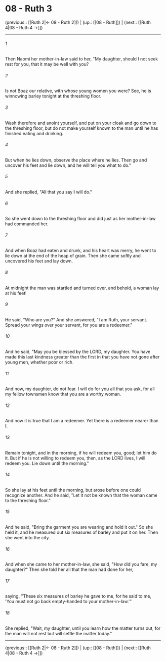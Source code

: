 # 08 - Ruth 3

(previous:: [[Ruth 2|← 08 - Ruth 2]]) | (up:: [[08 - Ruth]]) | (next:: [[Ruth 4|08 - Ruth 4 →]])

***


###### 1 
Then Naomi her mother-in-law said to her, "My daughter, should I not seek rest for you, that it may be well with you? 

###### 2 
Is not Boaz our relative, with whose young women you were? See, he is winnowing barley tonight at the threshing floor. 

###### 3 
Wash therefore and anoint yourself, and put on your cloak and go down to the threshing floor, but do not make yourself known to the man until he has finished eating and drinking. 

###### 4 
But when he lies down, observe the place where he lies. Then go and uncover his feet and lie down, and he will tell you what to do." 

###### 5 
And she replied, "All that you say I will do." 

###### 6 
So she went down to the threshing floor and did just as her mother-in-law had commanded her. 

###### 7 
And when Boaz had eaten and drunk, and his heart was merry, he went to lie down at the end of the heap of grain. Then she came softly and uncovered his feet and lay down. 

###### 8 
At midnight the man was startled and turned over, and behold, a woman lay at his feet! 

###### 9 
He said, "Who are you?" And she answered, "I am Ruth, your servant. Spread your wings over your servant, for you are a redeemer." 

###### 10 
And he said, "May you be blessed by the LORD, my daughter. You have made this last kindness greater than the first in that you have not gone after young men, whether poor or rich. 

###### 11 
And now, my daughter, do not fear. I will do for you all that you ask, for all my fellow townsmen know that you are a worthy woman. 

###### 12 
And now it is true that I am a redeemer. Yet there is a redeemer nearer than I. 

###### 13 
Remain tonight, and in the morning, if he will redeem you, good; let him do it. But if he is not willing to redeem you, then, as the LORD lives, I will redeem you. Lie down until the morning." 

###### 14 
So she lay at his feet until the morning, but arose before one could recognize another. And he said, "Let it not be known that the woman came to the threshing floor." 

###### 15 
And he said, "Bring the garment you are wearing and hold it out." So she held it, and he measured out six measures of barley and put it on her. Then she went into the city. 

###### 16 
And when she came to her mother-in-law, she said, "How did you fare, my daughter?" Then she told her all that the man had done for her, 

###### 17 
saying, "These six measures of barley he gave to me, for he said to me, 'You must not go back empty-handed to your mother-in-law.'" 

###### 18 
She replied, "Wait, my daughter, until you learn how the matter turns out, for the man will not rest but will settle the matter today."

***

(previous:: [[Ruth 2|← 08 - Ruth 2]]) | (up:: [[08 - Ruth]]) | (next:: [[Ruth 4|08 - Ruth 4 →]])
